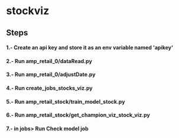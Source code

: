 # stockviz

## Steps

#### 1.- Create an api key and store it as an env variable named 'apikey'
#### 2.- Run amp_retail_0/dataRead.py
#### 3.- Run amp_retail_0/adjustDate.py
#### 4.- Run create_jobs_stocks_viz.py
#### 5.- Run amp_retail_stock/train_model_stock.py
#### 6.- Run amp_retail_stock/get_champion_viz_stock_viz.py

#### 7.- in jobs> Run Check model job
